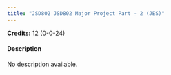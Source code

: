 ```yaml
---
title: "JSD802 JSD802 Major Project Part - 2 (JES)"
---
```

**Credits:** 12 (0-0-24)

#### Description
No description available.
